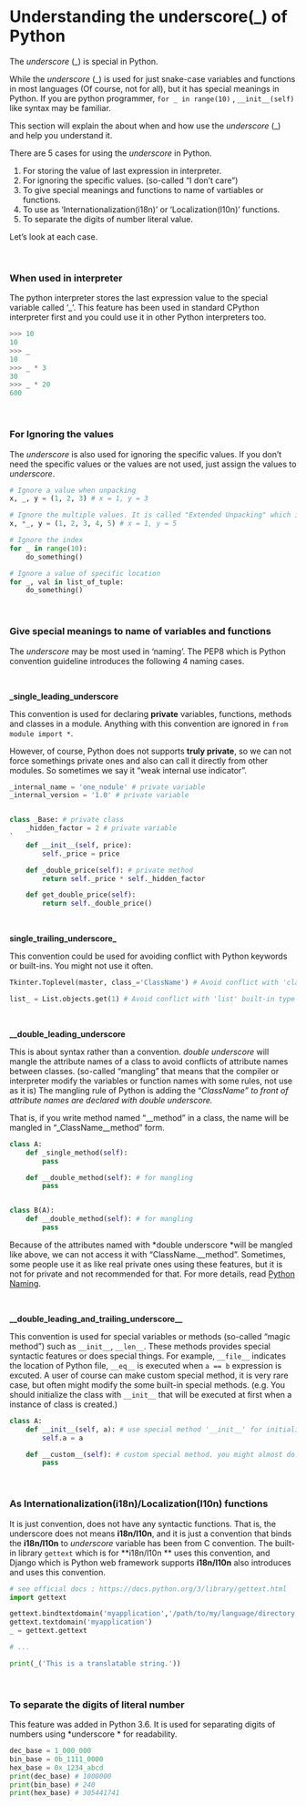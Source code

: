 # Understanding the underscore(_) of Python

The *underscore* (_) is special in Python.

While the *underscore* (_) is used for just snake-case variables and functions in most languages (Of course, not for all), but it has special meanings in Python. If you are python programmer, `for _ in range(10)` , `__init__(self)` like syntax may be familiar.

This section will explain the about when and how use the *underscore* (_) and help you understand it.

There are 5 cases for using the *underscore* in Python.

1. For storing the value of last expression in interpreter.
2. For ignoring the specific values. (so-called “I don’t care”)
3. To give special meanings and functions to name of vartiables or functions.
4. To use as ‘Internationalization(i18n)’ or ‘Localization(l10n)’ functions.
5. To separate the digits of number literal value.

Let’s look at each case.

<br>

### When used in interpreter

The python interpreter stores the last expression value to the special variable called ‘_’. This feature has been used in standard CPython interpreter first and you could use it in other Python interpreters too.

```python
>>> 10 
10 
>>> _ 
10 
>>> _ * 3 
30 
>>> _ * 20 
600
```

<br>

### **For Ignoring the values**

The *underscore* is also used for ignoring the specific values. If you don’t need the specific values or the values are not used, just assign the values to *underscore*.

```python
# Ignore a value when unpacking
x, _, y = (1, 2, 3) # x = 1, y = 3 

# Ignore the multiple values. It is called "Extended Unpacking" which is available in only Python 3.x
x, *_, y = (1, 2, 3, 4, 5) # x = 1, y = 5  

# Ignore the index
for _ in range(10):     
    do_something()  

# Ignore a value of specific location
for _, val in list_of_tuple:
    do_something()
```

<br>

### Give special meanings to name of variables and functions

The *underscore* may be most used in ‘naming’. The PEP8 which is Python convention guideline introduces the following 4 naming cases.

<br>

**_single_leading_underscore**

This convention is used for declaring **private** variables, functions, methods and classes in a module. Anything with this convention are ignored in `from module import *`.

However, of course, Python does not supports **truly private**, so we can not force somethings private ones and also can call it directly from other modules. So sometimes we say it “weak internal use indicator”.

```python
_internal_name = 'one_nodule' # private variable
_internal_version = '1.0' # private variable


class _Base: # private class
    _hidden_factor = 2 # private variable
`
    def __init__(self, price):
        self._price = price

    def _double_price(self): # private method
        return self._price * self._hidden_factor

    def get_double_price(self):
        return self._double_price() 
```

<br>

**single_trailing_underscore_**

This convention could be used for avoiding conflict with Python keywords or built-ins. You might not use it often.

```python
Tkinter.Toplevel(master, class_='ClassName') # Avoid conflict with 'class' keyword

list_ = List.objects.get(1) # Avoid conflict with 'list' built-in type
```

<br>

**__double_leading_underscore**

This is about syntax rather than a convention. *double underscore* will mangle the attribute names of a class to avoid conflicts of attribute names between classes. (so-called “mangling” that means that the compiler or interpreter modify the variables or function names with some rules, not use as it is) 
The mangling rule of Python is adding the “_ClassName” to front of attribute names are declared with *double underscore*._

That is, if you write method named “__method” in a class, the name will be mangled in “_ClassName__method” form.

```python
class A:
    def _single_method(self):
        pass

    def __double_method(self): # for mangling
        pass


class B(A):
    def __double_method(self): # for mangling
        pass
```

Because of the attributes named with *double underscore *will be mangled like above, we can not access it with “ClassName.__method”. Sometimes, some people use it as like real private ones using these features, but it is not for private and not recommended for that. For more details, read [Python Naming](http://python.net/~goodger/projects/pycon/2007/idiomatic/handout.html#naming).

<br>

**\_\_double_leading_and_trailing_underscore\_\_**

This convention is used for special variables or methods (so-called “magic method”) such as `__init__`,  `__len__`. These methods provides special syntactic features or does special things. For example,  `__file__` indicates the location of Python file,  `__eq__` is executed when `a == b` expression is excuted. 
A user of course can make custom special method, it is very rare case, but often might modify the some built-in special methods. (e.g. You should initialize the class with `__init__` that will be executed at first when a instance of class is created.)

```python
class A:
    def __init__(self, a): # use special method '__init__' for initializing
        self.a = a

    def __custom__(self): # custom special method. you might almost do not use it
        pass
```

<br>

### As Internationalization(i18n)/Localization(l10n) functions

It is just convention, does not have any syntactic functions. That is, the underscore does not means **i18n/l10n**, and it is just a convention that binds the **i18n/l10n** to *underscore* variable has been from C convention.
The built-in library `gettext` which is for **i18n/l10n ** uses this convention, and Django which is Python web framework supports **i18n/l10n** also introduces and uses this convention.

```python
# see official docs : https://docs.python.org/3/library/gettext.html
import gettext

gettext.bindtextdomain('myapplication','/path/to/my/language/directory')
gettext.textdomain('myapplication')
_ = gettext.gettext

# ...

print(_('This is a translatable string.'))
```

<br>

### To separate the digits of literal number

This feature was added in Python 3.6. It is used for separating digits of numbers using *underscore * for readability.

```python
dec_base = 1_000_000
bin_base = 0b_1111_0000
hex_base = 0x_1234_abcd
print(dec_base) # 1000000
print(bin_base) # 240
print(hex_base) # 305441741
```